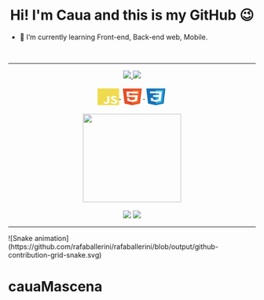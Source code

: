 
<h1 align="center">Hi! I'm Caua and this is my GitHub 😉</h1>

- 🌱 I’m currently learning Front-end, Back-end web, Mobile.


  
<div align="center"><br><hr>
  <a href="https://github.com/cauaMascena">
  <img height="170em" src="https://github-readme-stats.vercel.app/api?username=cauaMascena&show_icons=true&theme=tokyonight&include_all_commits=true&count_private=true"/>
  <img height="170em" src="https://github-readme-stats.vercel.app/api/top-langs/?username=cauaMascena&layout=compact&langs_count=7&theme=tokyonight"/>
</div>
  
  <div>
  
<div style="display: inline_block" align="center"><br>
  <img align="center" alt="Caua-Js" height="35" width="45" src="https://raw.githubusercontent.com/devicons/devicon/master/icons/javascript/javascript-plain.svg">
  <img align="center" alt="Caua-HTML" height="35" width="45" src="https://raw.githubusercontent.com/devicons/devicon/master/icons/html5/html5-original.svg">
  <img align="center" alt="Caua-CSS" height="35" width="45" src="https://raw.githubusercontent.com/devicons/devicon/master/icons/css3/css3-original.svg">
</div>
             
  <div align="center" ><br>
  <img align="center" height="180" src="https://media-exp1.licdn.com/dms/image/C4D03AQEwksiO-YitHQ/profile-displayphoto-shrink_800_800/0/1620913714965?e=1655942400&v=beta&t=s7NIhTVbkNPXQA-0XeekFJdayC__z44dFeNgNqlcLCM" width=200&height=270">
  </div>
  
 <div align="center"><br> 
  <a href = "mailto:cauasinho656@gmail.com"><img src="https://img.shields.io/badge/-Gmail-%23333?style=for-the-badge&logo=gmail&logoColor=white" target="_blank"></a>
  <a href="https://www.linkedin.com/in/cau%C3%A3-mascena-628a66211/" target="_blank"><img src="https://img.shields.io/badge/-LinkedIn-%230077B5?style=for-the-badge&logo=linkedin&logoColor=white" target="_blank"></a>
 
</div><hr>
![Snake animation](https://github.com/rafaballerini/rafaballerini/blob/output/github-contribution-grid-snake.svg)
</div

<!--
**cauaMascena/cauaMascena** is a ✨ _special_ ✨ repository because its `README.md` (this file) appears on your GitHub profile.

Here are some ideas to get you started:

- 🔭 I’m currently working on ...

- 👯 I’m looking to collaborate on ...
- 🤔 I’m looking for help with ...
- 💬 Ask me about ...
- 📫 How to reach me: ...
- 😄 Pronouns: ...
- ⚡ Fun fact: ...
-->
# cauaMascena

